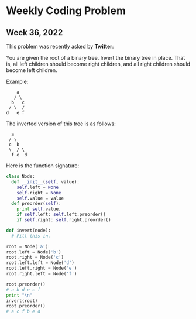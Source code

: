 # Weekly Coding Problem

## Week 36, 2022

This problem was recently asked by **Twitter**:

You are given the root of a binary tree. Invert the binary tree in place. That is, all left children should become right children, and all right children should become left children.

Example:
```
    a
   / \
  b   c
 / \  /
d   e f
```
The inverted version of this tree is as follows:
```
  a
 / \
 c  b
 \  / \
  f e  d
```
Here is the function signature:
``` python
class Node:
  def __init__(self, value):
    self.left = None
    self.right = None
    self.value = value
  def preorder(self):
    print self.value,
    if self.left: self.left.preorder()
    if self.right: self.right.preorder()

def invert(node):
  # Fill this in.

root = Node('a') 
root.left = Node('b') 
root.right = Node('c') 
root.left.left = Node('d') 
root.left.right = Node('e') 
root.right.left = Node('f') 

root.preorder()
# a b d e c f 
print "\n"
invert(root)
root.preorder()
# a c f b e d
```
